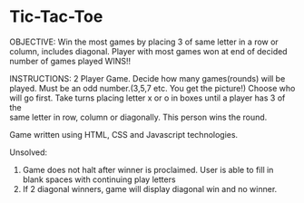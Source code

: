 # Tic-Tac-Toe

OBJECTIVE: Win the most games by placing 3 of same letter in a row or column,
includes diagonal. Player with most games won at end of decided number of
games played WINS!!
 
INSTRUCTIONS:  2 Player Game. Decide how many games(rounds) will be <br> played.  Must be an odd number.(3,5,7 etc.
					You get the picture!) Choose who<br> will go first. Take turns placing letter x or o in boxes until a player  has 3 of the<br> same letter in row, column or diagonally.  This person wins the round.

Game written using HTML, CSS and Javascript technologies.

Unsolved:

1. Game does not halt after winner is proclaimed.  User is able to fill in blank spaces with continuing play letters
2. If 2 diagonal winners, game will display diagonal win and no winner.  
